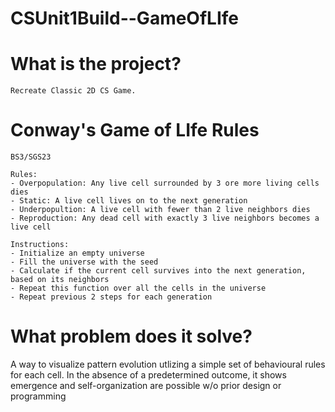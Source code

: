 # CSUnit1Build--GameOfLIfe 

# What is the project? 
    Recreate Classic 2D CS Game.  

# Conway's Game of LIfe Rules
    BS3/SGS23

    Rules:
    - Overpopulation: Any live cell surrounded by 3 ore more living cells dies
    - Static: A live cell lives on to the next generation
    - Underpopultion: A live cell with fewer than 2 live neighbors dies
    - Reproduction: Any dead cell with exactly 3 live neighbors becomes a live cell

    Instructions:
    - Initialize an empty universe
    - Fill the universe with the seed 
    - Calculate if the current cell survives into the next generation, based on its neighbors
    - Repeat this function over all the cells in the universe
    - Repeat previous 2 steps for each generation     

# What problem does it solve?
   A way to visualize pattern evolution utlizing a simple set of behavioural rules for each cell. In the absence of 
   a predetermined outcome, it shows emergence and self-organization are possible w/o prior design or programming 

